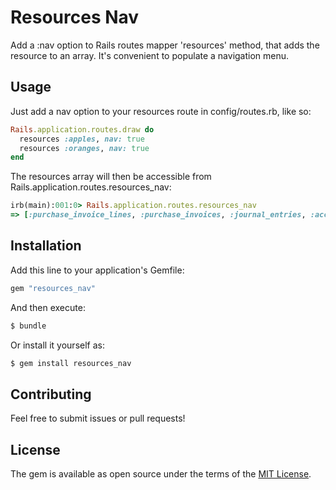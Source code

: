 # Resources Nav
Add a :nav option to Rails routes mapper 'resources' method, that adds the resource to an array.
It's convenient to populate a navigation menu.

## Usage
Just add a nav option to your resources route in config/routes.rb, like so:
```ruby
Rails.application.routes.draw do
  resources :apples, nav: true
  resources :oranges, nav: true
end
```

The resources array will then be accessible from Rails.application.routes.resources_nav:
```ruby
irb(main):001:0> Rails.application.routes.resources_nav
=> [:purchase_invoice_lines, :purchase_invoices, :journal_entries, :accounts, :companies]
```


## Installation
Add this line to your application's Gemfile:

```ruby
gem "resources_nav"
```

And then execute:
```bash
$ bundle
```

Or install it yourself as:
```bash
$ gem install resources_nav
```

## Contributing
Feel free to submit issues or pull requests!

## License
The gem is available as open source under the terms of the [MIT License](https://opensource.org/licenses/MIT).

